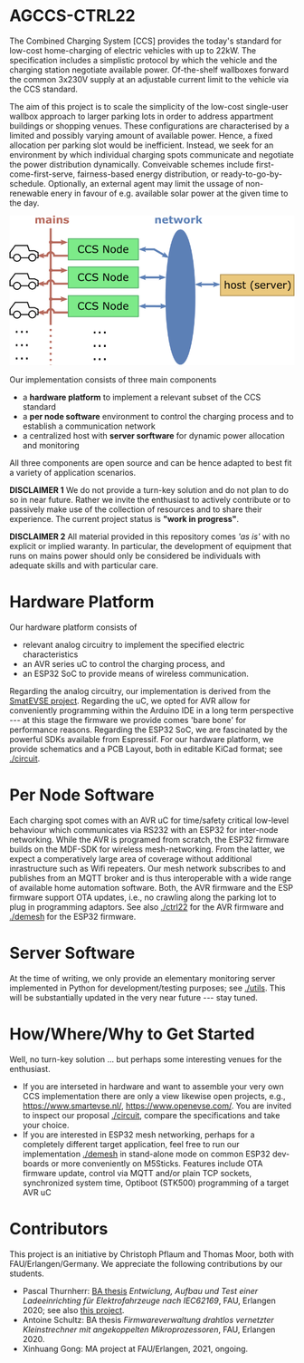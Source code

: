 AGCCS-CTRL22
============

The Combined Charging System [CCS] provides the today's standard for low-cost home-charging of electric vehicles with up to 22kW. The specification includes a simplistic protocol by which the vehicle and the charging station negotiate available power. Of-the-shelf wallboxes forward the common 3x230V supply at an adjustable current limit to the vehicle via the CCS standard.

The aim of this project is to scale the simplicity of the low-cost single-user wallbox approach to larger parking lots in order to address appartment buildings or shopping venues. These configurations are characterised by a limited and possibly varying amount of available power. Hence, a fixed allocation per parking slot would be inefficient. Instead, we seek for an environment by which individual charging spots communicate and negotiate the power distribution dynamically. Conveivable schemes include first-come-first-serve, fairness-based energy distribution, or ready-to-go-by-schedule. Optionally, an external agent may limit the ussage of non-renewable enery in favour of e.g. available solar power at the given time to the day. 



<img src="./images/powerdist.png" alt="Dynamic Power Allocation" style="zoom: 67%;" />



Our implementation consists of three main components

- a **hardware platform** to implement a relevant subset of the CCS standard
- a **per node software** environment to control the charging process and to establish a communication network
- a centralized host with **server sorftware** for dynamic power allocation and monitoring 

All three components are open source and can be hence adapted to best fit a variety of application scenarios.

**DISCLAIMER 1** We do not provide a turn-key solution and do not plan to do so in near future. Rather we invite the enthusiast to actively contribute or to passively make use of the collection of resources and to share their experience. The current project status is **"work in progress"**.

**DISCLAIMER 2** All material provided in this repository comes *'as is'* with no explicit or implied waranty. In particular, the development of equipment that runs on mains power should only be considered
be individuals with adequate skills and with particular care.



# Hardware Platform

Our hardware platform consists of 

+ relevant analog circuitry to implement the specified electric characteristics
+ an AVR series uC to control the charging process, and
+ an ESP32 SoC to provide means of wireless communication. 

Regarding the analog circuitry, our implementation is derived from the [SmatEVSE project](https://github.com/SmartEVSE). Regarding the uC, we opted for AVR allow for conveniently programming within the Arduino IDE in a long term perspective --- at this stage the firmware we provide comes 'bare bone' for performance reasons. Regarding the ESP32 SoC, we are fascinated by the powerful SDKs available from Espressif. For our hardware platform, we provide schematics and a PCB Layout, both in editable KiCad format; see [./circuit](../circuit/). 



# Per Node Software

Each charging spot comes with an AVR uC for time/safety critical low-level behaviour which communicates via RS232 with an ESP32 for inter-node networking. While the AVR is programed from scratch, the ESP32 firmware builds on the MDF-SDK for wireless mesh-networking. From the latter, we expect a comperatively large area of coverage without additional inrastructure such as Wifi repeaters. Our mesh network subscribes to and publishes from an MQTT broker and is thus interoperable with a wide range of available home automation software. Both, the AVR firmware and the ESP firmware support OTA updates, i.e., no crawling along the parking lot to plug in programming adaptors. See also [./ctrl22](./ctrl22/) for the AVR firmware and [./demesh](./demesh/) for the ESP32 firmware.




# Server Software

At the time of writing, we only provide an elementary monitoring server implemented in Python
for development/testing purposes; see [./utils](./utils/). This will be substantially updated in the
very near future --- stay tuned.



# How/Where/Why to Get Started

Well, no turn-key solution ... but perhaps some interesting venues for the enthusiast.

- If you are interseted in hardware and want to assemble your very own CCS implementation there are only a view likewise open projects, e.g.,  https://www.smartevse.nl/,  https://www.openevse.com/. You are invited to inspect our proposal [./circuit](./circuit/), compare the specifications and take your choice.
- If you are interested in ESP32 mesh networking, perhaps for a completely different target application, feel free to run our implementation [./demesh](./demesh/) in stand-alone mode on common ESP32 dev-boards or more conveniently on M5Sticks. Features include OTA firmware update, control via MQTT and/or plain TCP sockets, synchronized system time, Optiboot (STK500) programming of a target AVR uC



# Contributors

This project is an initiative by Christoph Pflaum and Thomas Moor, both with FAU/Erlangen/Germany. We appreciate the following contributions by our students.

- Pascal Thurnherr: [BA thesis](./doc/Bachelorarbeit_Pascal_Thurnherr.pdf) *Entwiclung, Aufbau und Test einer Ladeeinrichting für Elektrofahrzeuge nach IEC62169*, FAU, Erlangen 2020; see also [this project](https://github.com/dreadnomad/FGCCS-Ctrl22).
- Antoine Schultz: BA thesis *Firmwareverwaltung drahtlos vernetzter Kleinstrechner mit angekoppelten Mikroprozessoren*, FAU, Erlangen 2020.
- Xinhuang Gong: MA project at FAU/Erlangen, 2021, ongoing.














